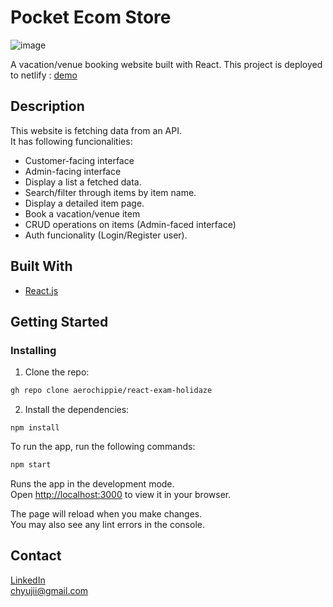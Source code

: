 



# Pocket Ecom Store

![image](https://prnt.sc/rdKg6A3-3ReA)

A vacation/venue booking website built with React. 
This project is deployed to netlify : [demo](https://verdant-sundae-09a78c.netlify.app/)

## Description

This website is fetching data from an API. \
It has following funcionalities:

- Customer-facing interface
- Admin-facing interface
- Display a list a fetched data.
- Search/filter through items by item name.
- Display a detailed item page.
- Book a vacation/venue item
- CRUD operations on items (Admin-faced interface)
- Auth funcionality (Login/Register user).


## Built With

- [React.js](https://reactjs.org/)


## Getting Started

### Installing


1. Clone the repo:

```bash
gh repo clone aerochippie/react-exam-holidaze
```

2. Install the dependencies:

```
npm install
```

To run the app, run the following commands:

```bash
npm start
```

Runs the app in the development mode.\
Open [http://localhost:3000](http://localhost:3000) to view it in your browser.

The page will reload when you make changes.\
You may also see any lint errors in the console.


## Contact

[LinkedIn](https://www.linkedin.com/in/olga-sznajdrowicz-905a311a3/) \
chyujii@gmail.com
